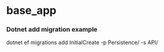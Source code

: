# base_app

### Dotnet add migration example
dotnet ef migrations add InitialCreate -p Persistence/ -s API/